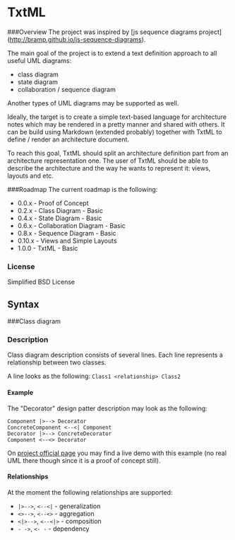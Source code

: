 TxtML
=====

###Overview
The project was inspired by [js sequence diagrams project]
(http://bramp.github.io/js-sequence-diagrams).

The main goal of the project is to extend a text definition approach to all useful UML diagrams:
- class diagram
- state diagram
- collaboration / sequence diagram

Another types of UML diagrams may be supported as well.

Ideally, the target is to create a simple text-based language for architecture notes
which may be rendered in a pretty manner and shared with others.
It can be build using Markdown (extended probably) together with TxtML to
define / render an architecture document.

To reach this goal, TxtML should split an architecture definition part from
an architecture representation one. The user of TxtML should be able to
describe the architecture and the way he wants to represent it: views, layouts
and etc.

###Roadmap
The current roadmap is the following:
- 0.0.x - Proof of Concept
- 0.2.x - Class Diagram - Basic
- 0.4.x - State Diagram - Basic
- 0.6.x - Collaboration Diagram - Basic
- 0.8.x - Sequence Diagram - Basic
- 0.10.x - Views and Simple Layouts
- 1.0.0 - TxtML - Basic

### License
Simplified BSD License

Syntax
------
###Class diagram
### Description
Class diagram description consists of several lines.
Each line represents a relationship between two classes.

A line looks as the following:
```Class1 <relationship> Class2```

#### Example
The "Decorator" design patter description may look as the following:
```
Component |>--> Decorator
ConcreteComponent <--<| Component
Decorator |>--> ConcreteDecorator
Component <--<> Decorator
```

On [project official page](http://vicnumber21.github.io/txtml) you may find
a live demo with this example (no real UML there though since it is a proof of
concept still).

#### Relationships
At the moment the following relationships are supported:
- ```|>-->```, ```<--<|``` - generalization
- ```<>-->```, ```<--<>``` - aggregation
- ```<|>-->```, ```<--<|>``` - composition
- ```- ->```, ```<- -``` - dependency
